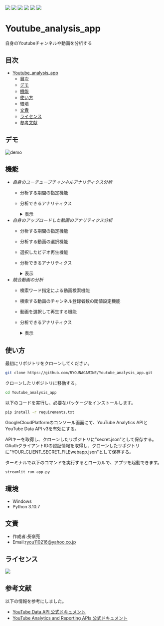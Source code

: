 ![](https://img.shields.io/github/repo-size/RYOUNAGAMINE/Youtube_analysis_app)
[![](https://img.shields.io/badge/YouTube-DataAPI-red)](https://developers.google.com/youtube/v3)
[![](https://img.shields.io/badge/YouTube-AnalyticsAPI-red)](https://developers.google.com/youtube/analytics)
![](https://img.shields.io/github/languages/top/RYOUNAGAMINE/Youtube_analysis_app)
![](https://img.shields.io/github/languages/count/RYOUNAGAMINE/Youtube_analysis_app)
![](https://img.shields.io/github/stars/RYOUNAGAMINE/Youtube_analysis_app?style=social)
# Youtube_analysis_app
自身のYoutubeチャンネルや動画を分析する

## 目次
- [Youtube\_analysis\_app](#youtube_analysis_app)
  - [目次](#目次)
  - [デモ](#デモ)
  - [機能](#機能)
  - [使い方](#使い方)
  - [環境](#環境)
  - [文責](#文責)
  - [ライセンス](#ライセンス)
  - [参考文献](#参考文献)

## デモ
![demo](https://user-images.githubusercontent.com/103870534/220037587-5e03ae9a-5da3-4e12-85c0-bda259783ea1.gif)

## 機能
- *自身のユーチューブチャンネルアナリティクス分析*
    - 分析する期間の指定機能
    - 分析できるアナリティクス
        <details>
        <summary>表示</summary>

        - 基本的なアナリティクス
            - 視聴回数
            - 視聴回数
            - 視聴時間
            - 高評価
            - 低評価
            - コメント
            - 共有回数
            - 登録回数
        - 日ごとの時系列アナリティクス(折れ線グラフ)
            - 視聴回数
            - 視聴時間
            - 登録者数
        - 性別年齢別のアナリティクス(円グラフ)
        - 再生場所の詳細アナリティクス
        - 国別のアナリティクス
        - 再生デバイスごとのアナリティクス
        - 検索ワード別の再生回数
        </details>
- *自身のアップロードした動画のアナリティクス分析*
    - 分析する期間の指定機能
    - 分析する動画の選択機能
    - 選択したビデオ再生機能
    - 分析できるアナリティクス
        <details>
        <summary>表示</summary>

        - 基本的なアナリティクス
            - 視聴回数
            - 視聴回数
            - 視聴時間
            - 高評価
            - 低評価
            - コメント
            - 共有回数
            - 登録回数
        - 日ごとの時系列アナリティクス(折れ線グラフ)
            - 視聴回数
            - 視聴時間
            - 登録者数
        - 視聴維持率(折れ線グラフ)
        - 性別年齢別のアナリティクス(円グラフ)
        - 再生場所の詳細アナリティクス
        - 検索ワード別の再生回数
        </details>
- *競合動画の分析*
    - 検索ワード指定による動画検索機能
    - 検索する動画のチャンネル登録者数の閾値設定機能
    - 動画を選択して再生する機能
    - 分析できるアナリティクス
        <details>
        <summary>表示</summary>

        - アップロード日
        - 視聴回数
        - 高評価
        - コメント数
        - チャンネル名
        - チャンネル登録者数
        </details>

## 使い方
最初にリポジトリをクローンしてください。
```bash
git clone https://github.com/RYOUNAGAMINE/Youtube_analysis_app.git
```

クローンしたリポジトリに移動する。
```bash
cd Youtube_analysis_app
```


以下のコードを実行し、必要なパッケージをインストールします。
```bash
pip install -r requirements.txt
```



GoogleCloudPlatformのコンソール画面にて、YouTube Analytics APIとYouTube Data API v3を有効にする。

APIキーを取得し、クローンしたリポジトリに"secret.json"として保存する。
OAuthクライアントIDの認証情報を取得し、クローンしたリポジトリに"YOUR_CLIENT_SECRET_FILEwebapp.json"として保存する。



ターミナルで以下のコマンドを実行するとローカルで、アプリを起動できます。
```bash
streamlit run app.py
```
## 環境
- Windows
- Python 3.10.7


## 文責
- 作成者:長嶺亮
- Email:ryou110216@yahoo.co.jp

## ライセンス
[![](https://img.shields.io/github/license/RYOUNAGAMINE/Youtube_analysis_app)](LICENSE)

## 参考文献
以下の情報を参考にしました。
- [YouTube Data API 公式ドキュメント](https://developers.google.com/youtube/v3)
- [YouTube Analytics and Reporting APIs 公式ドキュメント](https://developers.google.com/youtube/analytics)
